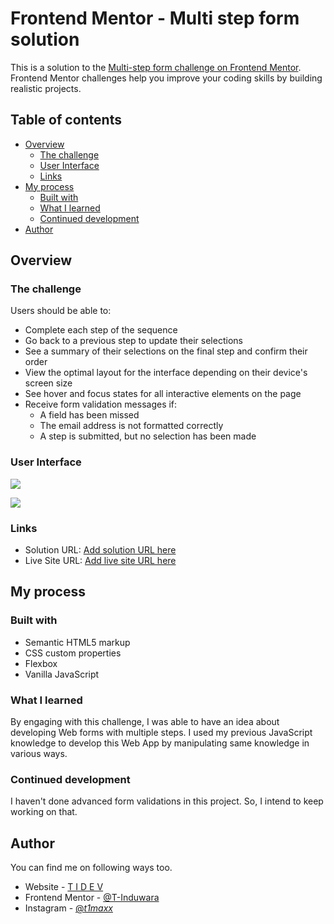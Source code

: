# Frontend Mentor - Multi step form solution

This is a solution to the [Multi-step form challenge on Frontend Mentor](https://www.frontendmentor.io/challenges/multistep-form-YVAnSdqQBJ). Frontend Mentor challenges help you improve your coding skills by building realistic projects. 

## Table of contents

- [Overview](#overview)
  - [The challenge](#the-challenge)
  - [User Interface](#user-interface)
  - [Links](#links)
- [My process](#my-process)
  - [Built with](#built-with)
  - [What I learned](#what-i-learned)
  - [Continued development](#continued-development)
- [Author](#author)

## Overview

### The challenge

Users should be able to:

- Complete each step of the sequence
- Go back to a previous step to update their selections
- See a summary of their selections on the final step and confirm their order
- View the optimal layout for the interface depending on their device's screen size
- See hover and focus states for all interactive elements on the page
- Receive form validation messages if:
  - A field has been missed
  - The email address is not formatted correctly
  - A step is submitted, but no selection has been made

### User Interface

![](https://i.ibb.co/bvpDLfz/multi-step-form-mobile-UI.png)

![](https://i.ibb.co/XC2JmfC/multi-step-form-desktop-UI.png)

### Links

- Solution URL: [Add solution URL here](https://multi-step-form-t-induwara.vercel.app/)
- Live Site URL: [Add live site URL here](https://multi-step-form-t-induwara.vercel.app/)

## My process

### Built with

- Semantic HTML5 markup
- CSS custom properties
- Flexbox
- Vanilla JavaScript

### What I learned

By engaging with this challenge, I was able to have an idea about developing Web forms with multiple steps. I used my previous JavaScript knowledge to develop this Web App by manipulating same knowledge in various ways.

### Continued development

I haven't done advanced form validations in this project. So, I intend to keep working on that.

## Author

You can find me on following ways too.

- Website - [T I D E V](https://tidev.one)
- Frontend Mentor - [@T-Induwara](https://www.frontendmentor.io/profile/T-Induwara)
- Instagram - [@_t1maxx_](https://www.instagram.com/_t1maxx_/)

